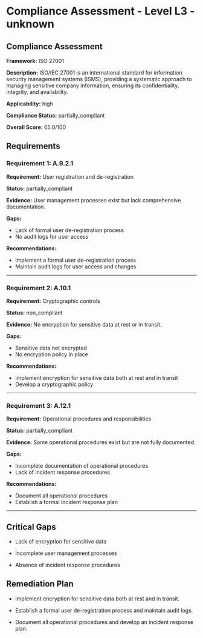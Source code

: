 # Compliance Assessment - Level L3 - unknown

## Compliance Assessment

**Framework:** ISO 27001

**Description:** ISO/IEC 27001 is an international standard for information security management systems (ISMS), providing a systematic approach to managing sensitive company information, ensuring its confidentiality, integrity, and availability.

**Applicability:** high

**Compliance Status:** partially_compliant

**Overall Score:** 65.0/100

## Requirements

### Requirement 1: A.9.2.1

**Requirement:** User registration and de-registration

**Status:** partially_compliant

**Evidence:** User management processes exist but lack comprehensive documentation.

**Gaps:**
- Lack of formal user de-registration process
- No audit logs for user access

**Recommendations:**
- Implement a formal user de-registration process
- Maintain audit logs for user access and changes

---

### Requirement 2: A.10.1

**Requirement:** Cryptographic controls

**Status:** non_compliant

**Evidence:** No encryption for sensitive data at rest or in transit.

**Gaps:**
- Sensitive data not encrypted
- No encryption policy in place

**Recommendations:**
- Implement encryption for sensitive data both at rest and in transit
- Develop a cryptographic policy

---

### Requirement 3: A.12.1

**Requirement:** Operational procedures and responsibilities

**Status:** partially_compliant

**Evidence:** Some operational procedures exist but are not fully documented.

**Gaps:**
- Incomplete documentation of operational procedures
- Lack of incident response procedures

**Recommendations:**
- Document all operational procedures
- Establish a formal incident response plan

---

## Critical Gaps

- Lack of encryption for sensitive data

- Incomplete user management processes

- Absence of incident response procedures

## Remediation Plan

- Implement encryption for sensitive data both at rest and in transit.

- Establish a formal user de-registration process and maintain audit logs.

- Document all operational procedures and develop an incident response plan.

